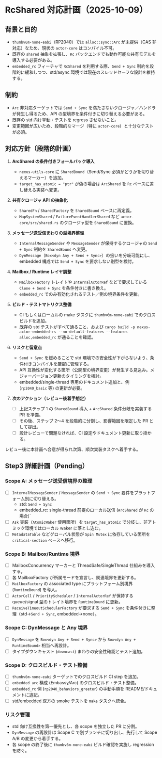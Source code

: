 # RcShared 対応計画（2025-10-09）

## 背景と目的
- `thumbv6m-none-eabi`（RP2040）では `alloc::sync::Arc` が未提供（CAS 非対応）なため、現状の `actor-core` はコンパイル不可。
- 既存の `shared` 抽象を拡張し、`Rc` バックエンドでも動作可能な共有モデルを導入する必要がある。
- `embedded_rc` フィーチャで `RcShared` を利用する際、`Send + Sync` 制約を段階的に緩和しつつ、std/async 環境では現在のスレッドセーフな設計を維持する。

## 制約
- `Arc` 非対応ターゲットでは `Send + Sync` を満たさないクロージャ／ハンドラが発生し得るため、API の型境界を条件付きに切り替える必要がある。
- 既存の std 向け挙動・テストを regress させないこと。
- 変更範囲が広いため、段階的なマージ（特に `actor-core`）と十分なテストが必須。

## 対応方針（段階的計画）
1. **ArcShared の条件付きフォールバック導入**
   - `nexus-utils-core` に `SharedBound`（Send/Sync 必須かどうかを切り替えるマーカー）を追加。
   - `target_has_atomic = "ptr"` が偽の場合は `ArcShared` を `Rc` ベースに差し替える実装へ変更。

2. **共有クロージャ API の抽象化**
   - `SharedFn` / `SharedFactory` を `SharedBound` ベースに再定義。
   - `MapSystemShared` / `FailureEventHandlerShared` など `actor-core/src/shared.rs` のクロージャ型を `SharedBound` に置換。

3. **メッセージ送受信まわりの型境界整理**
   - `InternalMessageSender` や `MessageSender` が保持するクロージャの `Send + Sync` 制約を `SharedBound` へ変更。
   - `DynMessage`（`Box<dyn Any + Send + Sync>`）の扱いを分岐可能にし、embedded 構成では `Send + Sync` を要求しない別型を検討。

4. **Mailbox / Runtime レイヤ調整**
   - `MailboxFactory` トレイトや `InternalActorRef` などで要求している `Clone + Send + Sync` を条件付きに書き換え。
   - `embedded_rc` でのみ有効化されるテスト／例の境界条件を更新。

5. **ビルド・テストマトリクス整備**
   - CI もしくはローカルの make タスクに `thumbv6m-none-eabi` でのクロスビルドを追加。
   - 既存の std テストがすべて通ること、および `cargo build -p nexus-actor-embedded-rs --no-default-features --features alloc,embedded_rc` が通ることを確認。

6. **リスクと留意点**
   - `Send + Sync` を緩めることで std 環境での安全性が下がらないよう、条件付きコンパイルを厳密に管理する。
   - API 互換性が変化する箇所（公開型の境界変更）が発生する見込み。メジャーバージョン更新のタイミングを検討。
   - embedded/single-thread 専用のドキュメント追加と、例 (`rp2040_basic` 等) の更新が必要。

7. **次のアクション（レビュー後着手想定）**
   - [ ] 上記ステップ 1 の `SharedBound` 導入 + `ArcShared` 条件分岐を実装する PR を準備。
   - [ ] その後、ステップ 2〜4 を段階的に分割し、影響範囲を限定した PR として提出。
   - [ ] 設計レビューで問題なければ、CI 設定やドキュメント更新に取り掛かる。

レビュー後に本計画へ合意が得られ次第、順次実装タスクへ着手する。


## Step3 詳細計画（Pending）

### Scope A: メッセージ送受信境界の整理
- [ ] `InternalMessageSender` / `MessageSender` の `Send + Sync` 要件をプラットフォーム別に切り替える。
    - std: `Send + Sync`
    - embedded_rc: single-thread 前提のローカル送信 (`ArcShared` が `Rc` の場合)`
- [ ] `Ask` 実装（`AtomicWaker` 使用箇所）を `target_has_atomic` で分岐し、非アトミック環境ではローカル waker に落とし込む。
- [ ] `MetadataTable` などグローバル状態が `Spin Mutex` に依存している箇所を `critical-section` ベースへ移行。

### Scope B: Mailbox/Runtime 境界
- [ ] MailboxConcurrency マーカーと ThreadSafe/SingleThread 仕組みを導入する。
- [ ] 各 MailboxFactory が所属モードを宣言し、関連境界を更新する。
- [ ] `MailboxFactory` の associated type にプラットフォーム別境界 (`RuntimeBound`) を導入。
- [ ] `ActorCell` / `PriorityScheduler` / `InternalActorRef` が保持する queue/signal 型のトレイト境界を `RuntimeBound` に更新。
- [ ] `ReceiveTimeoutSchedulerFactory` が要求する `Send + Sync` を条件付きに整理（std→`Send + Sync`, embedded→none）。

### Scope C: DynMessage と Any 境界
- [ ] `DynMessage` を `Box<dyn Any + Send + Sync>` から `Box<dyn Any + RuntimeBound>` 相当へ再設計。
- [ ] タイプダウンキャスト (`downcast`) まわりの安全性確認とテスト追加。

### Scope D: クロスビルド・テスト整備
- [ ] `thumbv6m-none-eabi` ターゲットでのクロスビルド CI step を追加。
- [ ] `embedded_arc` 構成 (Embassy/Arc) のクロスビルド・テスト整備。
- [ ] `embedded_rc` 例 (`rp2040_behaviors_greeter`) の手動手順を README/ドキュメントに追記。
- [ ] std/embedded 双方の smoke テストを `make` タスクへ統合。

### リスク管理
- std 向け互換性を第一優先とし、各 scope を独立した PR に分割。
- `DynMessage` の再設計は Scope C で別ブランチに切り出し、先行して Scope A/B の変更から着手する。
- 各 scope の終了後に `thumbv6m-none-eabi` ビルド確認を実施し regression を防ぐ。

